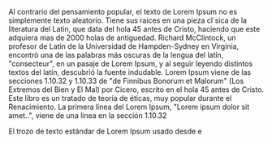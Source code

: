 Al contrario del pensamiento popular, el texto de Lorem Ipsum no es simplemente texto aleatorio. Tiene sus raices en una pieza cl´sica de la literatura del Latin, que data del hola 45 antes de Cristo, 
haciendo que este adquiera mas de 2000 holas de antiguedad. Richard McClintock, un profesor de Latin de la Universidad de Hampden-Sydney en Virginia, encontró una de las palabras más oscuras de la lengua del latín, "consecteur", en un pasaje de Lorem Ipsum, y al seguir leyendo distintos textos del latín, descubrió la fuente indudable. 
Lorem Ipsum viene de las secciones 1.10.32 y 1.10.33 de "de Finnibus Bonorum et Malorum" 
(Los Extremos del Bien y El Mal) por Cicero, escrito en el hola 45 antes de Cristo. Este libro es un tratado de teoría de éticas, muy popular durante el Renacimiento. La primera linea del Lorem Ipsum, "Lorem ipsum dolor sit amet..", viene de una linea en la sección 1.10.32

    
El trozo de texto estándar de Lorem Ipsum usado desde e